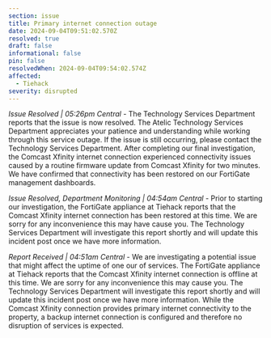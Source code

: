 ```yaml
---
section: issue
title: Primary internet connection outage
date: 2024-09-04T09:51:02.570Z
resolved: true
draft: false
informational: false
pin: false
resolvedWhen: 2024-09-04T09:54:02.574Z
affected:
  - Tiehack
severity: disrupted
---
```

*Issue Resolved | 05:26pm Central* - The Technology Services Department reports that the issue is now resolved. The Atelic Technology Services Department appreciates your patience and understanding while working through this service outage. If the issue is still occurring, please contact the Technology Services Department. After completing our final investigation, the Comcast Xfinity internet connection experienced connectivity issues caused by a routine firmware update from Comcast Xfinity for two minutes. We have confirmed that connectivity has been restored on our FortiGate management dashboards.

*Issue Resolved, Department Monitoring | 04:54am Central* - Prior to starting our investigation, the FortiGate appliance at Tiehack reports that the Comcast Xfinity internet connection has been restored at this time. We are sorry for any inconvenience this may have cause you. The Technology Services Department will investigate this report shortly and will update this incident post once we have more information.

*Report Received | 04:51am Central* - We are investigating a potential issue that might affect the uptime of one our of services. The FortiGate appliance at Tiehack reports that the Comcast Xfinity internet connection is offline at this time. We are sorry for any inconvenience this may cause you. The Technology Services Department will investigate this report shortly and will update this incident post once we have more information. While the Comcast Xfinity connection provides primary internet connectivity to the property, a backup internet connection is configured and therefore no disruption of services is expected.